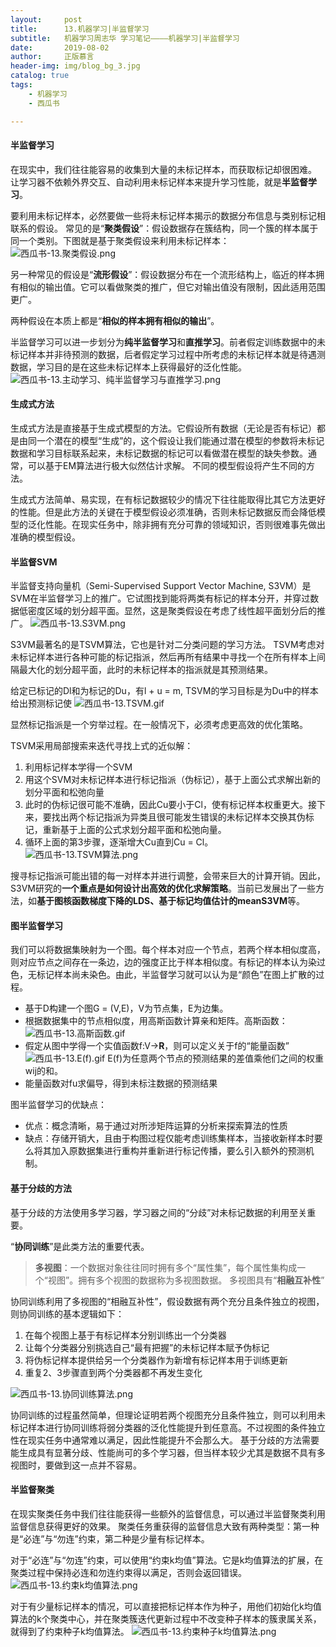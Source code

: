 ```yaml
---
layout:     post
title:      13.机器学习|半监督学习
subtitle:   机器学习周志华 学习笔记————机器学习|半监督学习
date:       2019-08-02
author:     正版慕言
header-img: img/blog_bg_3.jpg
catalog: true
tags:
    - 机器学习
    - 西瓜书

---
```


#### 半监督学习

在现实中，我们往往能容易的收集到大量的未标记样本，而获取标记却很困难。
让学习器不依赖外界交互、自动利用未标记样本来提升学习性能，就是**半监督学习**。

要利用未标记样本，必然要做一些将未标记样本揭示的数据分布信息与类别标记相联系的假设。
常见的是“**聚类假设**”：假设数据存在簇结构，同一个簇的样本属于同一个类别。下图就是基于聚类假设来利用未标记样本：
![西瓜书-13.聚类假设.png](/img/MachineLearning/西瓜书-13.聚类假设.png)

另一种常见的假设是“**流形假设**”：假设数据分布在一个流形结构上，临近的样本拥有相似的输出值。它可以看做聚类的推广，但它对输出值没有限制，因此适用范围更广。

两种假设在本质上都是“**相似的样本拥有相似的输出**”。

半监督学习可以进一步划分为**纯半监督学习**和**直推学习**。前者假定训练数据中的未标记样本并非待预测的数据，后者假定学习过程中所考虑的未标记样本就是待遇测数据，学习目的是在这些未标记样本上获得最好的泛化性能。
![西瓜书-13.主动学习、纯半监督学习与直推学习.png](/img/MachineLearning/西瓜书-13.主动学习、纯半监督学习与直推学习.png)

#### 生成式方法
生成式方法是直接基于生成式模型的方法。它假设所有数据（无论是否有标记）都是由同一个潜在的模型“生成”的，这个假设让我们能通过潜在模型的参数将未标记数据和学习目标联系起来，未标记数据的标记可以看做潜在模型的缺失参数。通常，可以基于EM算法进行极大似然估计求解。
不同的模型假设将产生不同的方法。

生成式方法简单、易实现，在有标记数据较少的情况下往往能取得比其它方法更好的性能。但是此方法的关键在于模型假设必须准确，否则未标记数据反而会降低模型的泛化性能。在现实任务中，除非拥有充分可靠的领域知识，否则很难事先做出准确的模型假设。

#### 半监督SVM
半监督支持向量机（Semi-Supervised Support Vector Machine, S3VM）是SVM在半监督学习上的推广。它试图找到能将两类有标记的样本分开，并穿过数据低密度区域的划分超平面。显然，这是聚类假设在考虑了线性超平面划分后的推广。
![西瓜书-13.S3VM.png](/img/MachineLearning/西瓜书-13.S3VM.png)

S3VM最著名的是TSVM算法，它也是针对二分类问题的学习方法。
TSVM考虑对未标记样本进行各种可能的标记指派，然后再所有结果中寻找一个在所有样本上间隔最大化的划分超平面，此时的未标记样本的指派就是其预测结果。

给定已标记的Dl和为标记的Du，有l + u = m, TSVM的学习目标是为Du中的样本给出预测标记使
![西瓜书-13.TSVM.gif](/img/MachineLearning/西瓜书-13.TSVM.gif)

显然标记指派是一个穷举过程。在一般情况下，必须考虑更高效的优化策略。

TSVM采用局部搜索来迭代寻找上式的近似解：

1. 利用标记样本学得一个SVM
2. 用这个SVM对未标记样本进行标记指派（伪标记），基于上面公式求解出新的划分平面和松弛向量
3. 此时的伪标记很可能不准确，因此Cu要小于Cl，使有标记样本权重更大。接下来，要找出两个标记指派为异类且很可能发生错误的未标记样本交换其伪标记，重新基于上面的公式求划分超平面和松弛向量。
4. 循环上面的第3步骤，逐渐增大Cu直到Cu = Cl。
![西瓜书-13.TSVM算法.png](/img/MachineLearning/西瓜书-13.TSVM算法.png)

搜寻标记指派可能出错的每一对样本并进行调整，会带来巨大的计算开销。因此，S3VM研究的**一个重点是如何设计出高效的优化求解策略**。当前已发展出了一些方法，如**基于图核函数梯度下降的LDS、基于标记均值估计的meanS3VM**等。

#### 图半监督学习
我们可以将数据集映射为一个图。每个样本对应一个节点，若两个样本相似度高，则对应节点之间存在一条边，边的强度正比于样本相似度。有标记的样本认为染过色，无标记样本尚未染色。由此，半监督学习就可以认为是“颜色”在图上扩散的过程。

* 基于D构建一个图G = (V,E)，V为节点集，E为边集。
* 根据数据集中的节点相似度，用高斯函数计算亲和矩阵。高斯函数：
![西瓜书-13.高斯函数.gif](/img/MachineLearning/西瓜书-13.高斯函数.gif)
* 假定从图中学得一个实值函数f:V→**R**，则可以定义关于f的“能量函数”
![西瓜书-13.E(f).gif](/img/MachineLearning/西瓜书-13.E(f).gif)
E(f)为任意两个节点的预测结果的差值乘他们之间的权重wij的和。
* 能量函数对fu求偏导，得到未标注数据的预测结果

图半监督学习的优缺点：

* 优点：概念清晰，易于通过对所涉矩阵运算的分析来探索算法的性质
* 缺点：存储开销大，且由于构图过程仅能考虑训练集样本，当接收新样本时要么将其加入原数据集进行重构并重新进行标记传播，要么引入额外的预测机制。

#### 基于分歧的方法
基于分歧的方法使用多学习器，学习器之间的“分歧”对未标记数据的利用至关重要。

“**协同训练**”是此类方法的重要代表。

>**多视图**：一个数据对象往往同时拥有多个“属性集”，每个属性集构成一个“视图”。拥有多个视图的数据称为多视图数据。
>多视图具有“**相融互补性**”

协同训练利用了多视图的“相融互补性”，假设数据有两个充分且条件独立的视图，则协同训练的基本逻辑如下：

1. 在每个视图上基于有标记样本分别训练出一个分类器
2. 让每个分类器分别挑选自己“最有把握”的未标记样本赋予伪标记
3. 将伪标记样本提供给另一个分类器作为新增有标记样本用于训练更新
4. 重复2、3步骤直到两个分类器都不再发生变化

![西瓜书-13.协同训练算法.png](/img/MachineLearning/西瓜书-13.协同训练算法.png)

协同训练的过程虽然简单，但理论证明若两个视图充分且条件独立，则可以利用未标记样本进行协同训练将弱分类器的泛化性能提升到任意高。不过视图的条件独立性在现实任务中通常难以满足，因此性能提升不会那么大。
基于分歧的方法需要能生成具有显著分歧、性能尚可的多个学习器，但当样本较少尤其是数据不具有多视图时，要做到这一点并不容易。

#### 半监督聚类
在现实聚类任务中我们往往能获得一些额外的监督信息，可以通过半监督聚类利用监督信息获得更好的效果。
聚类任务重获得的监督信息大致有两种类型：第一种是“必连”与“勿连”约束，第二种是少量有标记样本。

对于“必连”与“勿连”约束，可以使用“约束k均值”算法。它是k均值算法的扩展，在聚类过程中保持必连和勿连约束得以满足，否则会返回错误。
![西瓜书-13.约束k均值算法.png](/img/MachineLearning/西瓜书-13.约束k均值算法.png)

对于有少量标记样本的情况，可以直接把标记样本作为种子，用他们初始化k均值算法的k个聚类中心，并在聚类簇迭代更新过程中不改变种子样本的簇隶属关系，就得到了约束种子k均值算法。
![西瓜书-13.约束种子k均值算法.png](/img/MachineLearning/西瓜书-13.约束种子k均值算法.png)
